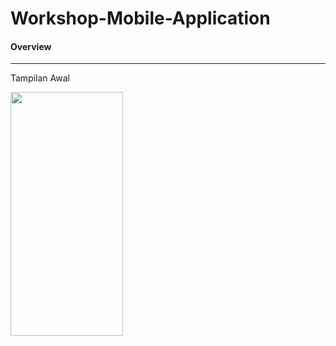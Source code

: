 # Workshop-Mobile-Application
<h4>Overview</h4>
<hr>
<p>Tampilan Awal</p>
<img align="center" src="https://user-images.githubusercontent.com/74761484/136246471-2a218a28-6c2a-4b57-b91a-62107306426f.jpg" width="180px" height="390px">

